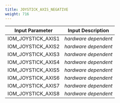 ```yaml
---
title: JOYSTICK_AXIS_NEGATIVE
weight: 716
---
```


| Input Parameter    | Input Description    |
| ------------------ | -------------------- |
| IOM_JOYSTICK_AXIS1 | *hardware dependent* |
| IOM_JOYSTICK_AXIS2 | *hardware dependent* |
| IOM_JOYSTICK_AXIS3 | *hardware dependent* |
| IOM_JOYSTICK_AXIS4 | *hardware dependent* |
| IOM_JOYSTICK_AXIS5 | *hardware dependent* |
| IOM_JOYSTICK_AXIS6 | *hardware dependent* |
| IOM_JOYSTICK_AXIS7 | *hardware dependent* |
| IOM_JOYSTICK_AXIS8 | *hardware dependent* |
